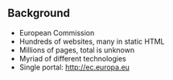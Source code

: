 ## Background

* European Commission
* Hundreds of websites, many in static HTML
* Millions of pages, total is unknown
* Myriad of different technologies
* Single portal: http://ec.europa.eu
